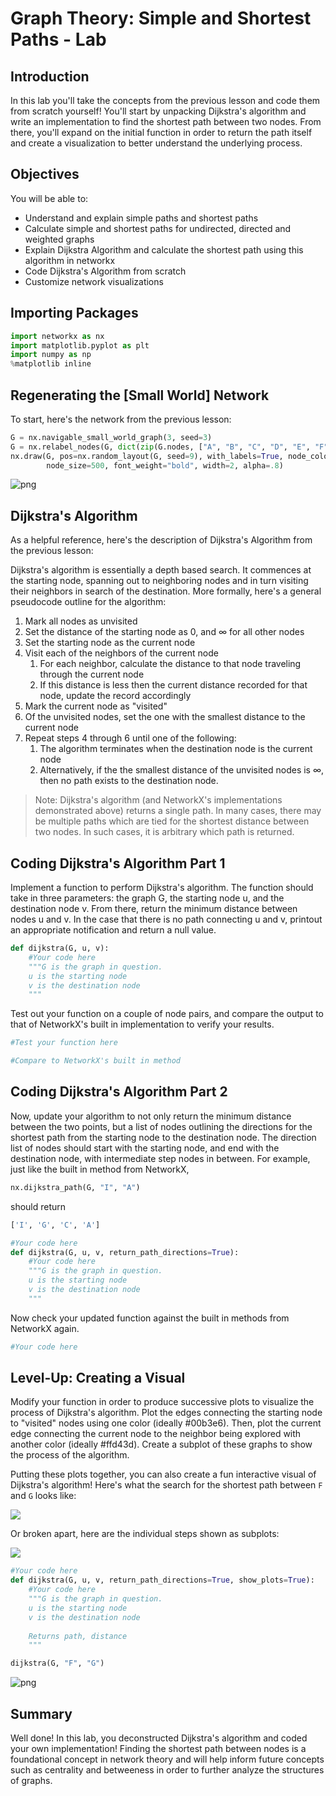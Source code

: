 
# Graph Theory: Simple and Shortest Paths - Lab

## Introduction

In this lab you'll take the concepts from the previous lesson and code them from scratch yourself! You'll start by unpacking Dijkstra's algorithm and write an implementation to find the shortest path between two nodes. From there, you'll expand on the initial function in order to return the path itself and create a visualization to better understand the underlying process.

## Objectives
You will be able to:
* Understand and explain simple paths and shortest paths
* Calculate simple and shortest paths for undirected, directed and weighted graphs
* Explain Dijkstra Algorithm and calculate the shortest path using this algorithm in networkx
* Code Dijkstra's Algorithm from scratch
* Customize network visualizations

## Importing Packages


```python
import networkx as nx
import matplotlib.pyplot as plt
import numpy as np
%matplotlib inline
```

## Regenerating the [Small World] Network

To start, here's the network from the previous lesson:


```python
G = nx.navigable_small_world_graph(3, seed=3)
G = nx.relabel_nodes(G, dict(zip(G.nodes, ["A", "B", "C", "D", "E", "F", "G", "H", "I"])))
nx.draw(G, pos=nx.random_layout(G, seed=9), with_labels=True, node_color="#1cf0c7",
        node_size=500, font_weight="bold", width=2, alpha=.8)
```


![png](index_files/index_4_0.png)


## Dijkstra's Algorithm

As a helpful reference, here's the description of Dijkstra's Algorithm from the previous lesson:


Dijkstra's algorithm is essentially a depth based search. It commences at the starting node, spanning out to neighboring nodes and in turn visiting their neighbors in search of the destination. More formally, here's a general pseudocode outline for the algorithm:

1. Mark all nodes as unvisited
2. Set the distance of the starting node as 0, and $\infty$ for all other nodes
3. Set the starting node as the current node
4. Visit each of the neighbors of the current node
    1. For each neighbor, calculate the distance to that node traveling through the current node
    2. If this distance is less then the current distance recorded for that node, update the record accordingly
5. Mark the current node as "visited"
6. Of the unvisited nodes, set the one with the smallest distance to the current node
7. Repeat steps 4 through 6 until one of the following:
    1. The algorithm terminates when the destination node is the current node
    2. Alternatively, if the the smallest distance of the unvisited nodes is $\infty$, then no path exists to the destination node. 

> Note: Dijkstra's algorithm (and NetworkX's implementations demonstrated above) returns a single path. In many cases, there may be multiple paths which are tied for the shortest distance between two nodes. In such cases, it is arbitrary which path is returned.

## Coding Dijkstra's Algorithm Part 1

Implement a function to perform Dijkstra's algorithm. The function should take in three parameters: the graph G, the starting node u, and the destination node v. From there, return the minimum distance between nodes u and v. In the case that there is no path connecting u and v, printout an appropriate notification and return a null value.


```python
def dijkstra(G, u, v):
    #Your code here
    """G is the graph in question.
    u is the starting node
    v is the destination node
    """
```

Test out your function on a couple of node pairs, and compare the output to that of NetworkX's built in implementation to verify your results.


```python
#Test your function here
```


```python
#Compare to NetworkX's built in method
```

## Coding Dijkstra's Algorithm Part 2

Now, update your algorithm to not only return the minimum distance between the two points, but a list of nodes outlining the directions for the shortest path from the starting node to the destination node. The direction list of nodes should start with the starting node, and end with the destination node, with intermediate step nodes in between. For example, just like the built in method from NetworkX, 

```python
nx.dijkstra_path(G, "I", "A")
```
should return 

```python
['I', 'G', 'C', 'A']
```



```python
#Your code here
def dijkstra(G, u, v, return_path_directions=True):
    #Your code here
    """G is the graph in question.
    u is the starting node
    v is the destination node
    """
```

Now check your updated function against the built in methods from NetworkX again.


```python
#Your code here
```

## Level-Up: Creating a Visual

Modify your function in order to produce successive plots to visualize the process of Dijkstra's algorithm. Plot the edges connecting the starting node to "visited" nodes using one color (ideally #00b3e6). Then, plot the current edge connecting the current node to the neighbor being explored with another color (ideally #ffd43d). Create a subplot of these graphs to show the process of the algorithm.

Putting these plots together, you can also create a fun interactive visual of Dijkstra's algorithm!
Here's what the search for the shortest path between `F` and `G` looks like:

<img src="images/Dijkstra_Visualized.gif">

Or broken apart, here are the individual steps shown as subplots:

<img src="images/dijkstra_subplots.png">


```python
#Your code here
def dijkstra(G, u, v, return_path_directions=True, show_plots=True):
    #Your code here
    """G is the graph in question.
    u is the starting node
    v is the destination node
    
    Returns path, distance
    """
```


```python
dijkstra(G, "F", "G")
```


![png](index_files/index_17_0.png)


## Summary 


Well done! In this lab, you deconstructed Dijkstra's algorithm and coded your own implementation! Finding the shortest path between nodes is a foundational concept in network theory and will help inform future concepts such as centrality and betweeness in order to further analyze the structures of graphs.
